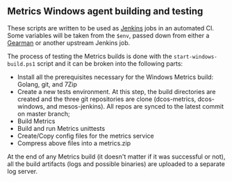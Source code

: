 ## Metrics Windows agent building and testing

These scripts are written to be used as [Jenkins](https://jenkins.io/) jobs in an automated CI. Some variables will be taken from the `$env`, passed down from either a [Gearman](http://gearman.org/) or another upstream Jenkins job.

The process of testing the Metrics builds is done with the `start-windows-build.ps1` script and it can be broken into the following parts:

* Install all the prerequisites necessary for the Windows Metrics build: Golang, git, and 7Zip
* Create a new tests environment. At this step, the build directories are created and the three git repositories are clone (dcos-metrics, dcos-windows, and mesos-jenkins). 
All repos are synced to the latest commit on master branch;
* Build Metrics
* Build and run Metrics unittests
* Create/Copy config files for the metrics service
* Compress above files into a metrics.zip

At the end of any Metrics build (it doesn't matter if it was successful or not), all the build artifacts (logs and possible binaries) are uploaded to a separate log server.
